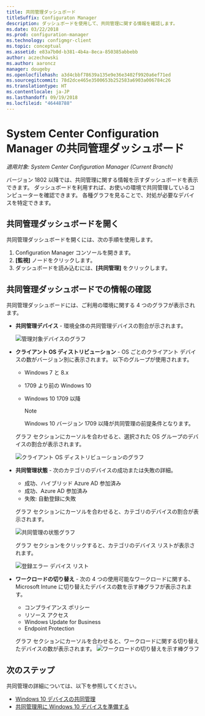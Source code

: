 ```yaml
---
title: 共同管理ダッシュボード
titleSuffix: Configuraton Manager
description: ダッシュボードを使用して、共同管理に関する情報を確認します。
ms.date: 03/22/2018
ms.prod: configuration-manager
ms.technology: configmgr-client
ms.topic: conceptual
ms.assetid: e83a7b0d-b381-4b4a-8eca-850385abbebb
author: aczechowski
ms.author: aaroncz
manager: dougeby
ms.openlocfilehash: a3d4cbbf78639a135e9e36e3402f9920a6ef71ed
ms.sourcegitcommit: 78d2dce465e3500653b252583a6903a006784c26
ms.translationtype: HT
ms.contentlocale: ja-JP
ms.lasthandoff: 09/19/2018
ms.locfileid: "46448788"
---
```

# <a name="co-management-dashboard-in-system-center-configuration-manager"></a>System Center Configuration Manager の共同管理ダッシュボード
*適用対象: System Center Configuration Manager (Current Branch)*

バージョン 1802 以降では、共同管理に関する情報を示すダッシュボードを表示できます。 ダッシュボードを利用すれば、お使いの環境で共同管理しているコンピューターを確認できます。 各種グラフを見ることで、対処が必要なデバイスを特定できます。<!--1356648-->

## <a name="open-the-co-management-dashboard"></a>共同管理ダッシュボードを開く
共同管理ダッシュボードを開くには、次の手順を使用します。 

1. Configuration Manager コンソールを開きます。 
2. **[監視]** ノードをクリックします。 
3. ダッシュボードを読み込むには、**[共同管理]** をクリックします。

## <a name="reviewing-information-in-the-co-management-dashboard"></a>共同管理ダッシュボードでの情報の確認

共同管理ダッシュボードには、ご利用の環境に関する 4 つのグラフが表示されます。 

- **共同管理デバイス** - 環境全体の共同管理デバイスの割合が示されます。

    ![管理対象デバイスのグラフ](media\co-management-dashboard\Percent-Co-managed-graph.PNG)

- **クライアント OS ディストリビューション** - OS ごとのクライアント デバイスの数がバージョン別に表示されます。 以下のグループが使用されます。 </br>
    - Windows 7 と 8.x
    - 1709 より前の Windows 10
    - Windows 10 1709 以降

         > [!NOTE] 
         > Windows 10 バージョン 1709 以降が共同管理の前提条件となります。

     グラフ セクションにカーソルを合わせると、選択された OS グループのデバイスの割合が表示されます。

     ![クライアント OS ディストリビューションのグラフ](media\co-management-dashboard\Co-management-OS-distribution-graph.PNG)

- **共同管理状態** - 次のカテゴリのデバイスの成功または失敗の詳細。
    - 成功、ハイブリッド Azure AD 参加済み
    - 成功、Azure AD 参加済み
    - 失敗: 自動登録に失敗
    
     グラフ セクションにカーソルを合わせると、カテゴリのデバイスの割合が表示されます。 

     ![共同管理の状態グラフ](media\co-management-dashboard\Co-management-status-graph.PNG)

     グラフ セクションをクリックすると、カテゴリのデバイス リストが表示されます。
 
     ![登録エラー デバイス リスト](media\co-management-dashboard\Enrollment-Failure_Device-List.PNG)


- **ワークロードの切り替え** - 次の 4 つの使用可能なワークロードに関する、Microsoft Intune に切り替えたデバイスの数を示す棒グラフが表示されます。
    - コンプライアンス ポリシー
    - リソース アクセス
    - Windows Update for Business
    - Endpoint Protection

     グラフ セクションにカーソルを合わせると、ワークロードに関する切り替えたデバイスの数が表示されます。 
     ![ワークロードの切り替えを示す棒グラフ](media\co-management-dashboard\Workload-Transition.PNG)


## <a name="next-steps"></a>次のステップ

共同管理の詳細については、以下を参照してください。
 - [Windows 10 デバイスの共同管理](/sccm/core/clients/manage/co-management-overview)
 - [共同管理用に Windows 10 デバイスを準備する](/sccm/core/clients/manage/co-management-prepare)

    
